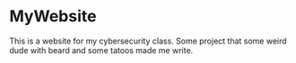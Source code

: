 # MyWebsite
This is a website for my cybersecurity class. Some project that some weird dude with beard and some tatoos made me write. 
